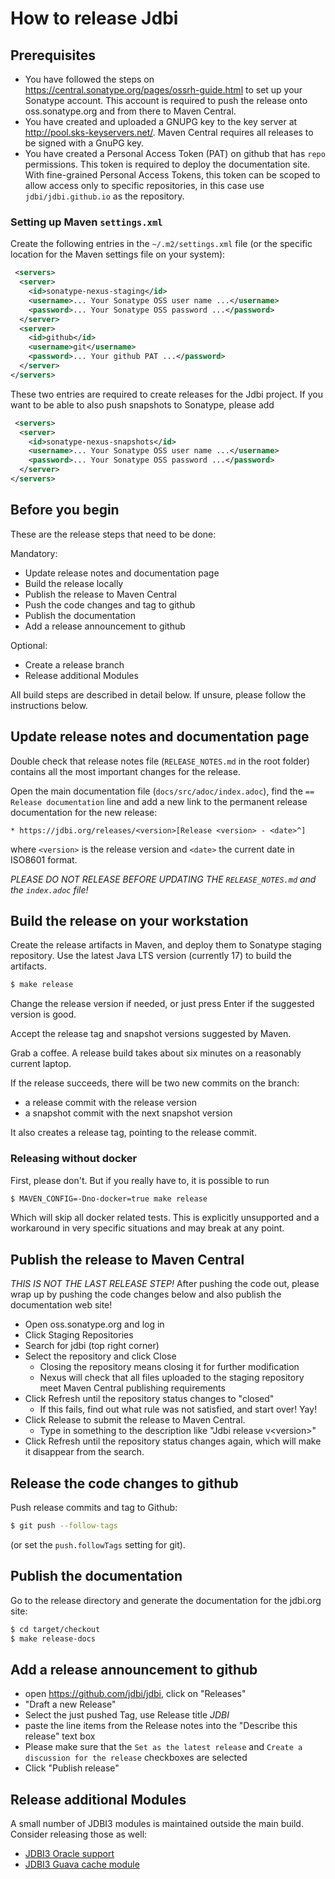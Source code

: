 # How to release Jdbi

## Prerequisites

* You have followed the steps on https://central.sonatype.org/pages/ossrh-guide.html
to set up your Sonatype account. This account is required to push the release onto oss.sonatype.org and from there to Maven Central.
* You have created and uploaded a GNUPG key to the key server  at http://pool.sks-keyservers.net/. Maven Central requires all releases to be signed with a GnuPG key.
* You have created a Personal Access Token (PAT) on github that has `repo` permissions. This token is required to deploy the documentation site. With fine-grained Personal Access Tokens, this token can be scoped to allow access only to specific repositories, in this case use `jdbi/jdbi.github.io` as the repository.

### Setting up Maven `settings.xml`

Create the following entries in the `~/.m2/settings.xml` file (or the specific location for the Maven settings file on your system):

```xml
 <servers>
  <server>
    <id>sonatype-nexus-staging</id>
    <username>... Your Sonatype OSS user name ...</username>
    <password>... Your Sonatype OSS password ...</password>
  </server>
  <server>
    <id>github</id>
    <username>git</username>
    <password>... Your github PAT ...</password>
  </server>
</servers>
```

These two entries are required to create releases for the Jdbi project. If you want to be able to also push snapshots to Sonatype, please add

```xml
 <servers>
  <server>
    <id>sonatype-nexus-snapshots</id>
    <username>... Your Sonatype OSS user name ...</username>
    <password>... Your Sonatype OSS password ...</password>
  </server>
</servers>
```

## Before you begin

These are the release steps that need to be done:

Mandatory:

* Update release notes and documentation page
* Build the release locally
* Publish the release to Maven Central
* Push the code changes and tag to github
* Publish the documentation
* Add a release announcement to github

Optional:

* Create a release branch
* Release additional Modules

All build steps are described in detail below. If unsure, please follow the instructions below.

## Update release notes and documentation page

Double check that release notes file (`RELEASE_NOTES.md` in the root
folder) contains all the most important changes for the release.

Open the main documentation file (`docs/src/adoc/index.adoc`), find the `== Release documentation` line and
add a new link to the permanent release documentation for the new release:

```
* https://jdbi.org/releases/<version>[Release <version> - <date>^]
```

where `<version>` is the release version and `<date>` the current date in ISO8601 format.

_*PLEASE DO NOT RELEASE BEFORE UPDATING THE `RELEASE_NOTES.md` and the `index.adoc` file!*_


## Build the release on your workstation

Create the release artifacts in Maven, and deploy them to Sonatype staging repository.
Use the latest Java LTS version (currently 17) to build the artifacts.

```bash
$ make release
```

Change the release version if needed, or just press Enter if the suggested version is good.

Accept the release tag and snapshot versions suggested by Maven.

Grab a coffee. A release build takes about six minutes on a reasonably current laptop.

If the release succeeds, there will be two new commits on the branch:

- a release commit with the release version
- a snapshot commit with the next snapshot version

It also creates a release tag, pointing to the release commit.


### Releasing without docker

First, please don't. But if you really have to, it is possible to run

```bash
$ MAVEN_CONFIG=-Dno-docker=true make release
```

Which will skip all docker related tests. This is explicitly
unsupported and a workaround in very specific situations and may break
at any point.


## Publish the release to Maven Central

*THIS IS NOT THE LAST RELEASE STEP!* After pushing the code out, please wrap up
by pushing the code changes below and also publish the documentation web site!

- Open oss.sonatype.org and log in
- Click Staging Repositories
- Search for jdbi (top right corner)
- Select the repository and click Close
  - Closing the repository means closing it for further modification
  - Nexus will check that all files uploaded to the staging repository
    meet Maven Central publishing requirements
- Click Refresh until the repository status changes to "closed"
  - If this fails, find out what rule was not satisfied, and start over! Yay!
- Click Release to submit the release to Maven Central.
  - Type in something to the description like "Jdbi release v\<version\>"
- Click Refresh until the repository status changes again, which will make
  it disappear from the search.


## Release the code changes to github

Push release commits and tag to Github:

```bash
$ git push --follow-tags
```

(or set the `push.followTags` setting for git).


## Publish the documentation

Go to the release directory and generate the documentation for the jdbi.org site:

```bash
$ cd target/checkout
$ make release-docs
```

## Add a release announcement to github

- open https://github.com/jdbi/jdbi, click on "Releases"
- "Draft a new Release"
- Select the just pushed Tag, use Release title *JDBI <version>*
- paste the line items from the Release notes into the "Describe this release" text box
- Please make sure that the `Set as the latest release` and `Create a discussion for the release` checkboxes are selected
- Click "Publish release"

## Release additional Modules

A small number of JDBI3 modules is maintained outside the main build. Consider releasing those as well:

* [JDBI3 Oracle support](https://github.com/jdbi/jdbi3-oracle12)
* [JDBI3 Guava cache module](https://github.com/jdbi/jdbi3-guava-cache)
